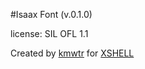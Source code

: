 #Isaax Font (v.0.1.0)

license: SIL OFL 1.1

Created by [kmwtr](http://kmwtr.xyz) for [XSHELL](https://xshell.io/)